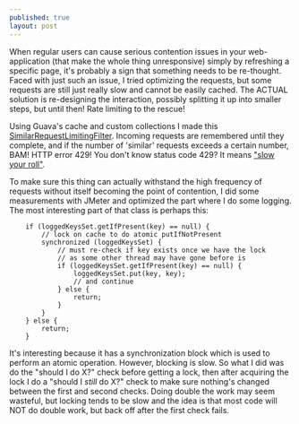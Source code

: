 ```yaml
---
published: true
layout: post
---
```




When regular users can cause serious contention issues in your web-application (that make the whole thing unresponsive) simply by refreshing a specific page, it's probably a sign that something needs to be re-thought. Faced with just such an issue, I tried optimizing the requests, but some requests are still just really slow and cannot be easily cached. The ACTUAL solution is re-designing the interaction, possibly splitting it up into smaller steps, but until then! Rate limiting to the rescue!

Using Guava's cache and custom collections I made this [SimilarRequestLimitingFilter](https://gist.github.com/arienkock/3fc5e06db51f5b1eb04a). Incoming requests are remembered until they complete, and if the number of 'similar' requests exceeds a certain number, BAM! HTTP error 429! You don't know status code 429? It means ["slow your roll"](http://httpstatusdogs.com/429-too-many-requests).

To make sure this thing can actually withstand the high frequency of requests without itself becoming the point of contention, I did some measurements with JMeter and optimized the part where I do some logging. The most interesting part of that class is perhaps this:

		if (loggedKeysSet.getIfPresent(key) == null) {
			// lock on cache to do atomic putIfNotPresent
			synchronized (loggedKeysSet) {
				// must re-check if key exists once we have the lock
				// as some other thread may have gone before is 
				if (loggedKeysSet.getIfPresent(key) == null) {
					loggedKeysSet.put(key, key);
					// and continue
				} else {
					return;
				}
			}
		} else {
			return;
		}

It's interesting because it has a synchronization block which is used to perform an atomic operation. However, blocking is slow. So what I did was do the "should I do X?" check before getting a lock, then after acquiring the lock I do a "should I _still_ do X?" check to make sure nothing's changed between the first and second checks. Doing double the work may seem wasteful, but locking tends to be slow and the idea is that most code will NOT do double work, but back off after the first check fails.
